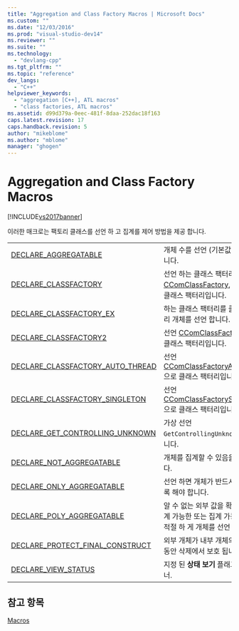 ```yaml
---
title: "Aggregation and Class Factory Macros | Microsoft Docs"
ms.custom: ""
ms.date: "12/03/2016"
ms.prod: "visual-studio-dev14"
ms.reviewer: ""
ms.suite: ""
ms.technology: 
  - "devlang-cpp"
ms.tgt_pltfrm: ""
ms.topic: "reference"
dev_langs: 
  - "C++"
helpviewer_keywords: 
  - "aggregation [C++], ATL macros"
  - "class factories, ATL macros"
ms.assetid: d99d379a-0eec-481f-8daa-252dac18f163
caps.latest.revision: 17
caps.handback.revision: 5
author: "mikeblome"
ms.author: "mblome"
manager: "ghogen"
---
```

# Aggregation and Class Factory Macros
[!INCLUDE[vs2017banner](../../assembler/inline/includes/vs2017banner.md)]

이러한 매크로는 팩토리 클래스를 선언 하 고 집계를 제어 방법을 제공 합니다.  
  
|||  
|-|-|  
|[DECLARE\_AGGREGATABLE](../Topic/DECLARE_AGGREGATABLE.md)|개체 수를 선언 \(기본값\)를 집계 합니다.|  
|[DECLARE\_CLASSFACTORY](../Topic/DECLARE_CLASSFACTORY.md)|선언 하는 클래스 팩터리  [CComClassFactory](../../atl/reference/ccomclassfactory-class.md), 기본 ATL 클래스 팩터리입니다.|  
|[DECLARE\_CLASSFACTORY\_EX](../Topic/DECLARE_CLASSFACTORY_EX.md)|하는 클래스 팩터리를 클래스 팩터리 개체를 선언 합니다.|  
|[DECLARE\_CLASSFACTORY2](../Topic/DECLARE_CLASSFACTORY2.md)|선언  [CComClassFactory2](../../atl/reference/ccomclassfactory2-class.md) 으로 클래스 팩터리입니다.|  
|[DECLARE\_CLASSFACTORY\_AUTO\_THREAD](../Topic/DECLARE_CLASSFACTORY_AUTO_THREAD.md)|선언  [CComClassFactoryAutoThread](../../atl/reference/ccomclassfactoryautothread-class.md) 으로 클래스 팩터리입니다.|  
|[DECLARE\_CLASSFACTORY\_SINGLETON](../Topic/DECLARE_CLASSFACTORY_SINGLETON.md)|선언  [CComClassFactorySingleton](../../atl/reference/ccomclassfactorysingleton-class.md) 으로 클래스 팩터리입니다.|  
|[DECLARE\_GET\_CONTROLLING\_UNKNOWN](../Topic/DECLARE_GET_CONTROLLING_UNKNOWN.md)|가상 선언 `GetControllingUnknown` 함수입니다.|  
|[DECLARE\_NOT\_AGGREGATABLE](../Topic/DECLARE_NOT_AGGREGATABLE.md)|개체를 집계할 수 있음을 선언 합니다.|  
|[DECLARE\_ONLY\_AGGREGATABLE](../Topic/DECLARE_ONLY_AGGREGATABLE.md)|선언 하면 개체가 반드시 집계 되도록 해야 합니다.|  
|[DECLARE\_POLY\_AGGREGATABLE](../Topic/DECLARE_POLY_AGGREGATABLE.md)|알 수 없는 외부 값을 확인 하 고 집계 가능한 또는 집계 가능하지 않은, 적절 하 게 개체를 선언 합니다.|  
|[DECLARE\_PROTECT\_FINAL\_CONSTRUCT](../Topic/DECLARE_PROTECT_FINAL_CONSTRUCT.md)|외부 개체가 내부 개체의 생성 되는 동안 삭제에서 보호 됩니다.|  
|[DECLARE\_VIEW\_STATUS](../Topic/DECLARE_VIEW_STATUS.md)|지정 된  **상태 보기** 플래그의 컨테이너.|  
  
## 참고 항목  
 [Macros](../../atl/reference/atl-macros.md)